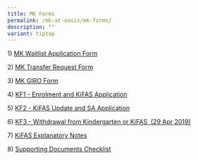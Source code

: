 ```yaml
---
title: MK Forms
permalink: /mk-at-oasis/mk-forms/
description: ""
variant: tiptap
---
```

<p>1) <a href="https://form.gov.sg/67a1b060aab040341588a199" rel="noopener noreferrer nofollow" target="_blank">MK Waitlist Application Form</a>
</p>
<p>2) <a href="/files/MOE%20Kindergarten%20Transfer%20Request%20Form.pdf" rel="noopener noreferrer nofollow" target="_blank">MK Transfer Request Form</a>
</p>
<p>3) <a href="/files/GIRO%20form_MKOASIS.pdf" rel="noopener noreferrer nofollow" target="_blank">MK GIRO Form</a>
</p>
<p>4) <a href="/files/KF1%20-%20Enrolment%20and%20KiFAS%20Application%20Jan%202022.pdf" rel="noopener noreferrer nofollow" target="_blank">KF1 -&nbsp;Enrolment and KiFAS Application</a>
</p>
<p>5) <a href="/files/KF2%20-%20KiFAS%20Update%20and%20SA%20Application%20Jan%202022.pdf" rel="noopener noreferrer nofollow" target="_blank">KF2 -&nbsp;KiFAS Update and SA Application</a>
</p>
<p>6) <a href="/files/KF3-Withdrawal-from-Kindergarten-or-KiFAS-29-Apr-2019.pdf" rel="noopener noreferrer nofollow" target="_blank">KF3 - Withdrawal from Kindergarten or KiFAS&nbsp; (29 Apr 2019)</a>
</p>
<p>7) <a href="/files/KiFAS%20Explanatory%20Notes%20Jan%202022.pdf" rel="noopener noreferrer nofollow" target="_blank">KiFAS Explanatory Notes</a>
</p>
<p>8) <a href="/files/Supporting%20Documents%20Checklist.pdf" rel="noopener noreferrer nofollow" target="_blank">Supporting Documents Checklist</a>
</p>